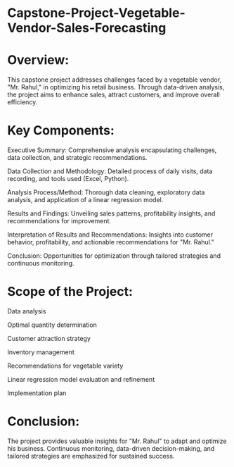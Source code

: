 # Capstone-Project-Vegetable-Vendor-Sales-Forecasting
# Overview:
This capstone project addresses challenges faced by a vegetable vendor, "Mr. Rahul," in optimizing his retail business. Through data-driven analysis, the project aims to enhance sales, attract customers, and improve overall efficiency.

# Key Components:
Executive Summary: Comprehensive analysis encapsulating challenges, data collection, and strategic recommendations.

Data Collection and Methodology: Detailed process of daily visits, data recording, and tools used (Excel, Python).

Analysis Process/Method: Thorough data cleaning, exploratory data analysis, and application of a linear regression model.

Results and Findings: Unveiling sales patterns, profitability insights, and recommendations for improvement.

Interpretation of Results and Recommendations: Insights into customer behavior, profitability, and actionable recommendations for "Mr. Rahul."

Conclusion: Opportunities for optimization through tailored strategies and continuous monitoring.

# Scope of the Project:

Data analysis

Optimal quantity determination

Customer attraction strategy

Inventory management

Recommendations for vegetable variety

Linear regression model evaluation and refinement

Implementation plan

# Conclusion:
The project provides valuable insights for "Mr. Rahul" to adapt and optimize his business. Continuous monitoring, data-driven decision-making, and tailored strategies are emphasized for sustained success.

